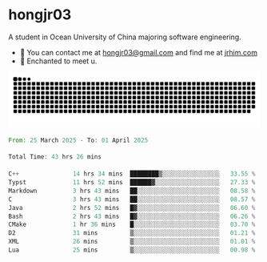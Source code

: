 # hongjr03

A student in Ocean University of China majoring software engineering.

- 📧 You can contact me at hongjr03@gmail.com and find me at [jrhim.com](https://jrhim.com/)
- 💜 Enchanted to meet u.

<picture>
  <source media="(prefers-color-scheme: dark)" srcset="https://raw.githubusercontent.com/hongjr03/hongjr03/output/github-contribution-grid-snake-dark.svg" />
  <source media="(prefers-color-scheme: light)" srcset="https://raw.githubusercontent.com/hongjr03/hongjr03/output/github-contribution-grid-snake.svg" />
  <img alt="github contribution grid snake animation" src="https://raw.githubusercontent.com/hongjr03/hongjr03/output/github-contribution-grid-snake.svg" />
</picture>

<!--START_SECTION:waka-->

```rust
From: 25 March 2025 - To: 01 April 2025

Total Time: 43 hrs 26 mins

C++               14 hrs 34 mins  ████████▒░░░░░░░░░░░░░░░░   33.55 %
Typst             11 hrs 52 mins  ██████▓░░░░░░░░░░░░░░░░░░   27.33 %
Markdown          3 hrs 43 mins   ██░░░░░░░░░░░░░░░░░░░░░░░   08.58 %
C                 3 hrs 43 mins   ██░░░░░░░░░░░░░░░░░░░░░░░   08.57 %
Java              2 hrs 52 mins   █▓░░░░░░░░░░░░░░░░░░░░░░░   06.60 %
Bash              2 hrs 43 mins   █▓░░░░░░░░░░░░░░░░░░░░░░░   06.26 %
CMake             1 hr 36 mins    █░░░░░░░░░░░░░░░░░░░░░░░░   03.70 %
D2                31 mins         ▒░░░░░░░░░░░░░░░░░░░░░░░░   01.21 %
XML               26 mins         ▒░░░░░░░░░░░░░░░░░░░░░░░░   01.01 %
Lua               25 mins         ▒░░░░░░░░░░░░░░░░░░░░░░░░   00.98 %
```

<!--END_SECTION:waka-->
